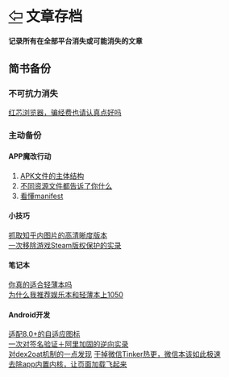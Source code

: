 # [⇦][] 文章存档  
#### 记录所有在全部平台消失或可能消失的文章  
 
## 简书备份  
### 不可抗力消失  
[红芯浏览器，骗经费也请认真点好吗][]  

### 主动备份  
#### APP魔改行动  
1. [APK文件的主体结构][]  
2. [不同资源文件都告诉了你什么][]  
3. [看懂manifest][]  

#### 小技巧  
[抓取知乎内图片的高清晰度版本][]  
[一次移除游戏Steam版权保护的实录][]  

#### 笔记本  
[你真的适合轻薄本吗][]  
[为什么我推荐娱乐本和轻薄本上1050][]  

#### Android开发  
[适配8.0+的自适应图标][]  
[一次对签名验证＋阿里加固的逆向实录][]  
[对dex2oat机制的一点发现][]
[干掉微信Tinker热更，微信本该如此极速][]  
[去除app内置内核，让页面加载飞起来][]  





[红芯浏览器，骗经费也请认真点好吗]: hongxin/hongxin.md
[⇦]: ../README.md
[APK文件的主体结构]: jianshu_backup/appmod/1.md
[不同资源文件都告诉了你什么]: jianshu_backup/appmod/2.md
[看懂manifest]: jianshu_backup/appmod/3.md
[抓取知乎内图片的高清晰度版本]: jianshu_backup/zhihuimg/zhihuimg.md
[一次移除游戏Steam版权保护的实录]: jianshu_backup/removedrm/removesteamdrm.md
[你真的适合轻薄本吗]: jianshu_backup/laptop/thinlaptop.md
[为什么我推荐娱乐本和轻薄本上1050]: jianshu_backup/laptop/why1050.md
[适配8.0+的自适应图标]: jianshu_backup/android/adaptiveicon.md
[一次对签名验证＋阿里加固的逆向实录]: jianshu_backup/android/alistub.md
[对dex2oat机制的一点发现]: jianshu_backup/android/dex2oat.md
[干掉微信Tinker热更，微信本该如此极速]: jianshu_backup/android/removetinker.md
[去除app内置内核，让页面加载飞起来]: jianshu_backup/android/removewebview.md